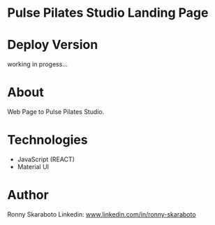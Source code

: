 # Pulse Pilates Studio Landing Page

# Deploy Version
working in progess...

# About
Web Page to Pulse Pilates Studio.

# Technologies
- JavaScript (REACT)
- Material UI

# Author
Ronny Skaraboto Linkedin: www.linkedin.com/in/ronny-skaraboto
